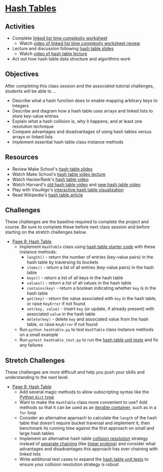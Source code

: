 # [Hash Tables](https://docs.google.com/presentation/d/1pQDkjQfe5aEohm0N1uU_Ntg8QNsOpVs3Q5UTNuyb0Ys/edit#slide=id.p)

## Activities
- Complete [linked list time complexity worksheet]
    - Watch [video of linked list time complexity worksheet review]
- Lecture and discussion following [hash table slides]
    - Watch [video of hash table lecture]
- Act out how hash table data structure and algorithms work

## Objectives
After completing this class session and the associated tutorial challenges, students will be able to ...
- Describe what a hash function does to enable mapping arbitrary keys to integers
- Describe and diagram how a hash table uses arrays and linked lists to store key-value entries
- Explain what a hash collision is, why it happens, and at least one resolution technique
- Compare advantages and disadvantages of using hash tables versus arrays or linked lists
- Implement essential hash table class instance methods

## Resources
- Review Make School's [hash table slides]
- Watch Make School's [hash table video lecture]
- Watch HackerRank's [hash table video]
- Watch Harvard's [old hash table video] and [new hash table video]
- Play with VisuAlgo's [interactive hash table visualization][VisuAlgo hash table]
- Read Wikipedia's [hash table article]

## Challenges
These challenges are the baseline required to complete the project and course.
Be sure to complete these before next class session and before starting on the stretch challenges below.
- [Page 9: Hash Table]
    - Implement `HashTable` class using [hash table starter code] with these instance methods:
        - `length()` - return the number of entries (key-value pairs) in the hash table by traversing its buckets
        - `items()` - return a list of all entries (key-value pairs) in the hash table
        - `keys()` - return a list of all keys in the hash table
        - `values()` - return a list of all values in the hash table
        - `contains(key)` - return a boolean indicating whether `key` is in the hash table
        - `get(key)` - return the value associated with `key` in the hash table, or raise `KeyError` if not found
        - `set(key, value)` - insert `key` (or update, if already present) with associated `value` in the hash table
        - `delete(key)` - delete `key` and associated value from the hash table, or raise `KeyError` if not found
    - Run `python hashtable.py` to test `HashTable` class instance methods on a small example
    - Run `pytest hashtable_test.py` to run the [hash table unit tests] and fix any failures

## Stretch Challenges
These challenges are more difficult and help you push your skills and understanding to the next level.
- [Page 9: Hash Table]
    - Add several magic methods to allow subscripting syntax like the [Python `dict` type]
    - Want to make the `HashTable` class more convenient to use? Add methods so that it can be used as an [iterable container], such as in a `for` loop
    - Consider an alternative approach to calculate the `length` of the hash table that doesn't require bucket traversal and implement it, then benchmark its running time against the first approach on small and large hash tables
    - Implement an alternative hash table [collision resolution] strategy instead of [separate chaining] (like [linear probing]) and consider what advantages and disadvantages this approach has over chaining with linked lists
    - Write additional test cases to expand the [hash table unit tests] to ensure your collision resolution strategy is robust


[linked list time complexity worksheet]: https://make.sc/linked-list-time-complexity-worksheet
[video of linked list time complexity worksheet review]: https://www.youtube.com/watch?v=ZGtkVO6XlmQ
[video of hash table lecture]: https://www.youtube.com/watch?v=drQ_FfCVxFU
[hash table slides]: https://github.com/tech-at-du/CS-1.2-Intro-Data-Structures/blob/master/Slides/HashTables.pdf
[hash table video lecture]: https://www.youtube.com/watch?v=nLWXJ6IDKmQ
[hash table video]: https://www.youtube.com/watch?v=shs0KM3wKv8
[old hash table video]: https://www.youtube.com/watch?v=h2d9b_nEzoA
[new hash table video]: https://www.youtube.com/watch?v=tjtFkT97Xmc
[VisuAlgo hash table]: https://visualgo.net/hashtable

[hash table article]: https://en.wikipedia.org/wiki/Hash_table
[collision resolution]: https://en.wikipedia.org/wiki/Hash_table#Collision_resolution
[separate chaining]: https://en.wikipedia.org/wiki/Hash_table#Separate_chaining
[linear probing]: https://en.wikipedia.org/wiki/Linear_probing

[iterable container]: https://docs.python.org/3/library/stdtypes.html#typeiter
[Python `dict` type]: https://docs.python.org/3/library/stdtypes.html#dict

[Page 9: Hash Table]: https://www.makeschool.com/academy/tutorial/tweet-generator-data-structures-probability-with-python/hash-table

[hash table starter code]: https://github.com/tech-at-du/CS-1.2-Intro-Data-Structures/blob/master/Code/hashtable.py
[hash table unit tests]: https://github.com/tech-at-du/CS-1.2-Intro-Data-Structures/blob/master/Code/hashtable_test.py
